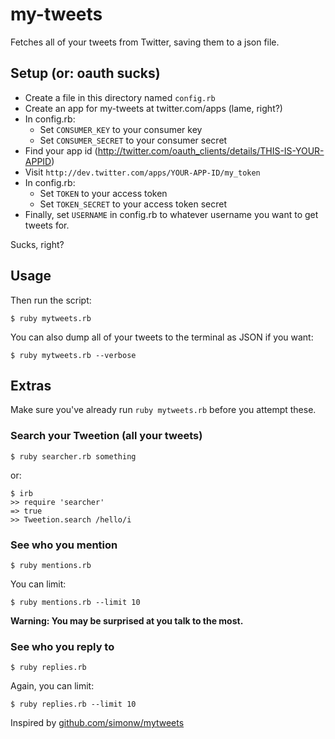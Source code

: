 # my-tweets

Fetches all of your tweets from Twitter, saving them to a json file.

## Setup (or: oauth sucks)

* Create a file in this directory named `config.rb`
* Create an app for my-tweets at twitter.com/apps (lame, right?)
* In config.rb:
  * Set `CONSUMER_KEY` to your consumer key
  * Set `CONSUMER_SECRET` to your consumer secret
* Find your app id (http://twitter.com/oauth_clients/details/THIS-IS-YOUR-APPID)
* Visit `http://dev.twitter.com/apps/YOUR-APP-ID/my_token`
* In config.rb:
  * Set `TOKEN` to your access token
  * Set `TOKEN_SECRET` to your access token secret
* Finally, set `USERNAME` in config.rb to whatever username you want to get tweets for.

Sucks, right?

## Usage

Then run the script:

    $ ruby mytweets.rb

You can also dump all of your tweets to the terminal as JSON if you want:

    $ ruby mytweets.rb --verbose

## Extras

Make sure you've already run `ruby mytweets.rb` before you attempt these.

### Search your Tweetion (all your tweets)

    $ ruby searcher.rb something

or:

    $ irb
    >> require 'searcher'
    => true
    >> Tweetion.search /hello/i

### See who you mention

    $ ruby mentions.rb

You can limit:

    $ ruby mentions.rb --limit 10

**Warning: You may be surprised at you talk to the most.**

### See who you reply to

    $ ruby replies.rb

Again, you can limit:

    $ ruby replies.rb --limit 10

Inspired by [github.com/simonw/mytweets](http://github.com/simonw/mytweets)